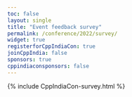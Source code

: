 ```yaml
---
toc: false
layout: single
title: "Event feedback survey"
permalink: /conference/2022/survey/
widget: true
registerforCppIndiaCon: true
joinCppIndia: false
sponsors: true
cppindiaconsponsors: false
---
```


{% include CppIndiaCon-survey.html %}

<pre>




</pre>